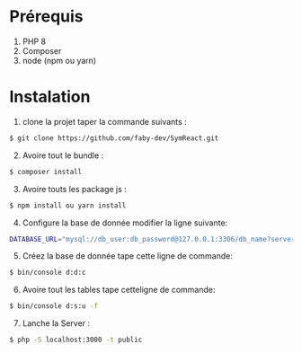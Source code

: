 # Prérequis
1. PHP 8
2. Composer
3. node (npm ou yarn)
# Instalation
1. clone la projet  taper la commande suivants :
```bash
$ git clone https://github.com/faby-dev/SymReact.git
```

2. Avoire tout le bundle :
```bash
$ composer install
```

3. Avoire touts les package js :
```bash
$ npm install ou yarn install
```
4. Configure la base de donnée modifier la ligne suivante:
```bash
DATABASE_URL="mysql://db_user:db_password@127.0.0.1:3306/db_name?serverVersion=5.7"
```
5. Créez la base de donnée tape cette ligne de commande:
```bash
$ bin/console d:d:c
```
6. Avoire tout les tables tape cetteligne de commande:
```bash
$ bin/console d:s:u -f
```
7. Lanche la Server : 
```bash
$ php -S localhost:3000 -t public
```